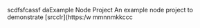 scdfsfcassf  daExample Node Project
An example node project to demonstrate [srcclr](https:/w
mmnnmkkccc
